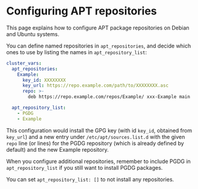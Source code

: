 # Configuring APT repositories

This page explains how to configure APT package repositories on Debian
and Ubuntu systems.

You can define named repositories in `apt_repositories`, and decide
which ones to use by listing the names in `apt_repository_list`:

```yaml
cluster_vars:
  apt_repositories:
    Example:
      key_id: XXXXXXXX
      key_url: https://repo.example.com/path/to/XXXXXXXX.asc
      repo: >-
        deb https://repo.example.com/repos/Example/ xxx-Example main

  apt_repository_list:
    - PGDG
    - Example
```

This configuration would install the GPG key (with id `key_id`,
obtained from `key_url`) and a new entry under
`/etc/apt/sources.list.d` with the given `repo` line (or lines)
for the PGDG repository (which is already defined by default) and the
new Example repository.

When you configure additional repositories, remember to include PGDG in
`apt_repository_list` if you still want to install PGDG packages.

You can set `apt_repository_list: []` to not install any repositories.
